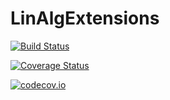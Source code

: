 # LinAlgExtensions

[![Build Status](https://travis-ci.org/KlausC/LinAlgExtensions.jl.svg?branch=master)](https://travis-ci.org/KlausC/LinAlgExtensions.jl)

[![Coverage Status](https://coveralls.io/repos/KlausC/LinAlgExtensions.jl/badge.svg?branch=master&service=github)](https://coveralls.io/github/KlausC/LinAlgExtensions.jl?branch=master)

[![codecov.io](http://codecov.io/github/KlausC/LinAlgExtensions.jl/coverage.svg?branch=master)](http://codecov.io/github/KlausC/LinAlgExtensions.jl?branch=master)
